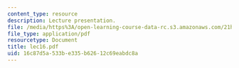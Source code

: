 ```yaml
---
content_type: resource
description: Lecture presentation.
file: /media/https%3A/open-learning-course-data-rc.s3.amazonaws.com/21h-522-japan-in-the-age-of-the-samurai-history-and-film-fall-2006/16c87d5a533be335b62612c69eabdc8a_lec16.pdf
file_type: application/pdf
resourcetype: Document
title: lec16.pdf
uid: 16c87d5a-533b-e335-b626-12c69eabdc8a
---
```

